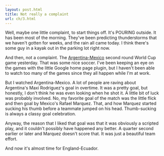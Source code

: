 ```yaml
---
layout: post.html
title: Not really a complaint
url: ch/3.html
---
```

Well, maybe one little complaint, to start things off. It's POURING outside. It has been most of the morning. They've been predicting thunderstorms that we haven't gotten for weeks, and the rain all came today. I think there's some guy in a kayak out in the parking lot right now.

And then, not a complaint. The [Argentina-Mexico](http://sportsillustrated.cnn.com/soccer/worldcup/2006/recaps/2006/06/24/2006062410190_recap.html) second round World Cup game yesterday. That was some nice soccer. I've been keeping an eye on the games with the little Google home page plugin, but I haven't been able to watch too many of the games since they all happen while I'm at work.

But I watched Argentina-Mexico. A lot of people are raving about Argentina's Maxi Rodriguez's goal in overtime. It was a pretty goal, but honestly, I don't think he was even looking when he shot it. A little bit of luck was probably involved. No, my favorite goal of the match was the little flick and then goal by Mexico's Rafael Marquez. That, and how Marquez started sucking his thumb before a teammate jumped on his head. Thumb-sucking is always a classy goal celebration.

Anyway, the reason that I liked that goal was that it was obviously a scripted play, and it couldn't possibly have happened any better. A quarter second earlier or later and Marquez doesn't score that. It was just a beautiful team effort.

And now it's almost time for England-Ecuador.
